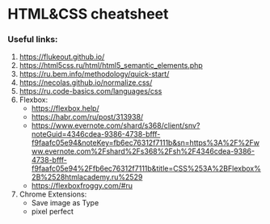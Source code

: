 # HTML&CSS cheatsheet

### Useful links:
1. https://flukeout.github.io/
1. https://html5css.ru/html/html5_semantic_elements.php
1. https://ru.bem.info/methodology/quick-start/
1. https://necolas.github.io/normalize.css/
1. https://ru.code-basics.com/languages/css
1. Flexbox:
    * https://flexbox.help/
    * https://habr.com/ru/post/313938/
    * https://www.evernote.com/shard/s368/client/snv?noteGuid=4346cdea-9386-4738-bfff-f9faafc05e94&noteKey=fb6ec76312f7111b&sn=https%3A%2F%2Fwww.evernote.com%2Fshard%2Fs368%2Fsh%2F4346cdea-9386-4738-bfff-f9faafc05e94%2Ffb6ec76312f7111b&title=CSS%253A%2BFlexbox%2B%2528htmlacademy.ru%2529
    * https://flexboxfroggy.com/#ru
1. Chrome Extensions:
    * Save image as Type
    * pixel perfect